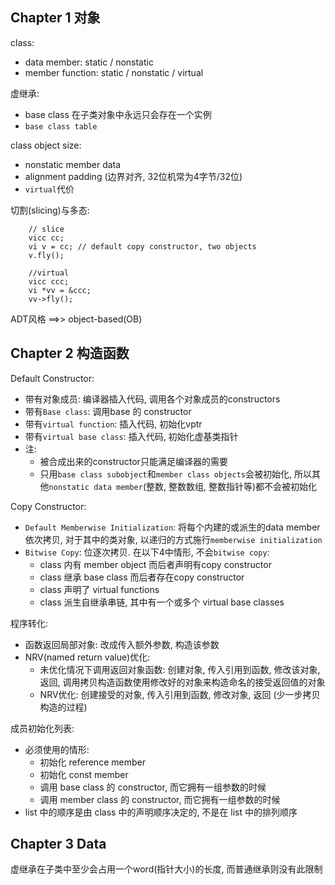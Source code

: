 ## Chapter 1 对象
class:
- data member: static / nonstatic
- member function: static / nonstatic / virtual

虚继承:
- base class 在子类对象中永远只会存在一个实例
- `base class table`

class object size:
- nonstatic member data
- alignment padding (边界对齐, 32位机常为4字节/32位)
- `virtual`代价

切割(slicing)与多态:
```
    // slice
    vicc cc;
    vi v = cc; // default copy constructor, two objects
    v.fly();
    
    //virtual
    vicc ccc;
    vi *vv = &ccc;
    vv->fly();
```

ADT风格 ==>> object-based(OB) 

## Chapter 2 构造函数
Default Constructor:
- 带有对象成员: 编译器插入代码, 调用各个对象成员的constructors
- 带有`Base class`: 调用base 的 constructor
- 带有`virtual function`: 插入代码, 初始化vptr
- 带有`virtual base class`: 插入代码, 初始化虚基类指针
- 注: 
    - 被合成出来的constructor只能满足编译器的需要
    - 只用`base class subobject`和`member class objects`会被初始化, 所以其他`nonstatic data member`(整数, 整数数组, 整数指针等)都不会被初始化
    
Copy Constructor:
- `Default Memberwise Initialization`: 将每个内建的或派生的data member依次拷贝, 对于其中的类对象, 以递归的方式施行`memberwise initialization`
- `Bitwise Copy`: 位逐次拷贝. 在以下4中情形, 不会`bitwise copy`:
    - class 内有 member object 而后者声明有copy constructor
    - class 继承 base class 而后者存在copy constructor
    - class 声明了 virtual functions
    - class 派生自继承串链, 其中有一个或多个 virtual base classes    

程序转化:
- 函数返回局部对象: 改成传入额外参数, 构造该参数
- NRV(named return value)优化:
    - 未优化情况下调用返回对象函数: 创建对象, 传入引用到函数, 修改该对象, 返回, 调用拷贝构造函数使用修改好的对象来构造命名的接受返回值的对象
    - NRV优化: 创建接受的对象, 传入引用到函数, 修改对象, 返回 (少一步拷贝构造的过程)

成员初始化列表:
- 必须使用的情形:
    - 初始化 reference member
    - 初始化 const member
    - 调用 base class 的 constructor, 而它拥有一组参数的时候
    - 调用 member class 的 constructor, 而它拥有一组参数的时候
- list 中的顺序是由 class 中的声明顺序决定的, 不是在 list 中的排列顺序     

## Chapter 3 Data


虚继承在子类中至少会占用一个word(指针大小)的长度, 而普通继承则没有此限制